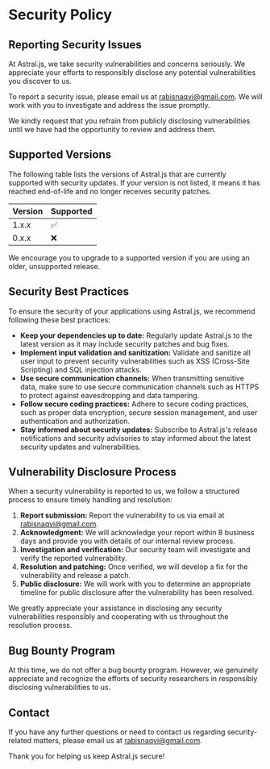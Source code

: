 # Security Policy

## Reporting Security Issues

At Astral.js, we take security vulnerabilities and concerns seriously. We appreciate your efforts to responsibly disclose any potential vulnerabilities you discover to us.

To report a security issue, please email us at [rabisnaqvi@gmail.com](mailto:rabisnaqvi@gmail.com). We will work with you to investigate and address the issue promptly.

We kindly request that you refrain from publicly disclosing vulnerabilities until we have had the opportunity to review and address them.

## Supported Versions

The following table lists the versions of Astral.js that are currently supported with security updates. If your version is not listed, it means it has reached end-of-life and no longer receives security patches.

| Version | Supported          |
| ------- | ------------------ |
| 1.x.x   | :white_check_mark: |
| 0.x.x   | :x:                |

We encourage you to upgrade to a supported version if you are using an older, unsupported release.

## Security Best Practices

To ensure the security of your applications using Astral.js, we recommend following these best practices:

- **Keep your dependencies up to date:** Regularly update Astral.js to the latest version as it may include security patches and bug fixes.
- **Implement input validation and sanitization:** Validate and sanitize all user input to prevent security vulnerabilities such as XSS (Cross-Site Scripting) and SQL injection attacks.
- **Use secure communication channels:** When transmitting sensitive data, make sure to use secure communication channels such as HTTPS to protect against eavesdropping and data tampering.
- **Follow secure coding practices:** Adhere to secure coding practices, such as proper data encryption, secure session management, and user authentication and authorization.
- **Stay informed about security updates:** Subscribe to Astral.js's release notifications and security advisories to stay informed about the latest security updates and vulnerabilities.

## Vulnerability Disclosure Process

When a security vulnerability is reported to us, we follow a structured process to ensure timely handling and resolution:

1. **Report submission:** Report the vulnerability to us via email at [rabisnaqvi@gmail.com](mailto:rabisnaqvi@gmail.com).
2. **Acknowledgment:** We will acknowledge your report within 8 business days and provide you with details of our internal review process.
3. **Investigation and verification:** Our security team will investigate and verify the reported vulnerability.
4. **Resolution and patching:** Once verified, we will develop a fix for the vulnerability and release a patch.
5. **Public disclosure:** We will work with you to determine an appropriate timeline for public disclosure after the vulnerability has been resolved.

We greatly appreciate your assistance in disclosing any security vulnerabilities responsibly and cooperating with us throughout the resolution process.

## Bug Bounty Program

At this time, we do not offer a bug bounty program. However, we genuinely appreciate and recognize the efforts of security researchers in responsibly disclosing vulnerabilities to us.

## Contact

If you have any further questions or need to contact us regarding security-related matters, please email us at [rabisnaqvi@gmail.com](mailto:rabisnaqvi@gmail.com).

Thank you for helping us keep Astral.js secure!

